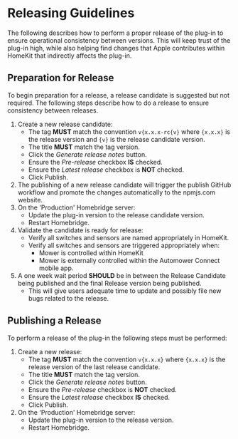 # Releasing Guidelines

The following describes how to perform a proper release of the plug-in to ensure operational consistency between versions. This will keep trust of the plug-in high, while also helping find changes that Apple contributes within HomeKit that indirectly affects the plug-in.

## Preparation for Release
To begin preparation for a release, a release candidate is suggested but not required. The following steps describe how to do a release to ensure consistency between releases.

1. Create a new release candidate:
    - The tag **MUST** match the convention `v{x.x.x-rc{v}` where `{x.x.x}` is the release version and `{v}` is the release candidate version.
    - The title **MUST** match the tag version.
    - Click the *Generate release notes* button.
    - Ensure the *Pre-release* checkbox **IS** checked.
    - Ensure the *Latest release* checkbox is **NOT** checked.
    - Click Publish.
2. The publishing of a new release candidate will trigger the publish GitHub workflow and promote the changes automatically to the npmjs.com website.
3. On the 'Production' Homebridge server:
    - Update the plug-in version to the release candidate version.
    - Restart Homebridge.
4. Validate the candidate is ready for release:
    - Verify all switches and sensors are named appropriately in HomeKit.
    - Verify all switches and sensors are triggered appropriately when:
      - Mower is controlled within HomeKit
      - Mower is externally controlled within the Automower Connect mobile app.
5. A one week wait period **SHOULD** be in between the Release Candidate being published and the final Release version being published.
    - This will give users adequate time to update and possibly file new bugs related to the release.

## Publishing a Release
To perform a release of the plug-in the following steps must be performed:

1. Create a new release:
    - The tag **MUST** match the convention `v{x.x.x}` where `{x.x.x}` is the release version of the last release candidate.
    - The title **MUST** match the tag version.
    - Click the *Generate release notes* button.
    - Ensure the *Pre-release* checkbox is **NOT** checked.
    - Ensure the *Latest release* checkbox **IS** checked.
    - Click Publish.
2. On the 'Production' Homebridge server:
    - Update the plug-in version to the release version.
    - Restart Homebridge.

